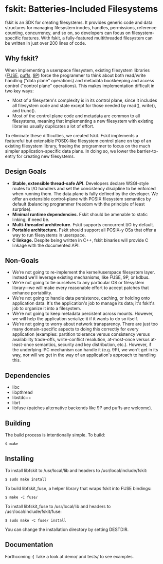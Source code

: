 fskit: Batteries-Included Filesystems
===================================================

fskit is an SDK for creating filesystems.  It provides generic code and data structures for managing filesystem inodes, handles, permissions, reference counting, concurrency, and so on, so developers can focus on filesystem-specific features.  With fskit, a fully-featured multithreaded filesystem can be written in just over 200 lines of code.

Why fskit?
---------
When implementing a userspace filesystem, existing filesystem libraries ([FUSE](http://fuse.sourceforge.net/), [puffs](http://www.netbsd.org/docs/puffs/), [9P](http://9p.cat-v.org/documentation/)) force the programmer to think about both read/write handling ("data plane" operations) and metadata bookkeeping and access control ("control plane" operations).  This makes implementation difficult in two key ways:
* Most of a filesystem's complexity is in its control plane, since it includes all filesystem code and state except for those needed by read(), write(), and trunc().
* Most of the control plane code and metadata are common to all filesystems, meaning that implementing a new filesystem with existing libraries usually duplicates a lot of effort.

To eliminate these difficulties, we created fskit.  Fskit implements a featureful but extensible POSIX-like filesystem control plane on top of an existing filesystem library, freeing the programmer to focus on the much simpler application-specific data plane.  In doing so, we lower the barrier-to-entry for creating new filesystems.

Design Goals
-------------
* **Stable, extensible thread-safe API.**  Developers declare WSGI-style routes to I/O handlers and set the consistency discipline to be enforced when running them.  The data plane is fully defined by the developer.  We offer an extensible control-plane with POSIX filesystem semantics by default (balancing programmer freedom with the principle of least surprise).
* **Minimal runtime dependencies.**  Fskit should be amenable to static linking, if need be.
* **Multi-threaded architecture.**  Fskit supports concurrent I/O by default.
* **Portable architecture.**  Fskit should support all POSIX-y OSs that offer a way to run filesystems in userspace.
* **C linkage.**  Despite being written in C++, fskit binaries will provide C linkage with the documented API.

Non-Goals
---------
* We're not going to re-implement the kernel/userspace filesystem layer.  Instead we'll leverage existing mechanisms, like FUSE, 9P, or kdbus.
* We're not going to tie ourselves to any particular OS or filesystem library--we will make every reasonable effort to accept patches that enhance portability.
* We're not going to handle data persistence, caching, or holding onto application data.  It's the application's job to manage its data; it's fskit's job to organize it into a filesystem.
* We're not going to keep metadata persistent across mounts.  However, we will help the application serialize it if it wants to do so itself.
* We're not going to worry about network transparency.  There are just too many domain-specific aspects to doing this correctly for every application (examples: partition tolerance versus consistency versus availability trade-offs, write-conflict resolution, at-most-once versus at-least-once semantics, security and key distribution, etc.).  However, if the underlying IPC mechanism can handle it (e.g. 9P), we won't get in its way, nor will we get in the way of an application's approach to handling this.

Dependencies
------------
* libc
* libpthread
* libstdc++
* librt
* libfuse (patches alternative backends like 9P and puffs are welcome).

Building
--------
The build process is intentionally simple.  To build:

    $ make
  
Installing
----------

To install libfskit to /usr/local/lib and headers to /usr/local/include/fskit:

    $ sudo make install
  
To build libfskit_fuse, a helper library that wraps fskit into FUSE bindings:

    $ make -C fuse/
  
To install libfskit_fuse to /usr/local/lib and headers to /usr/local/include/fskit/fuse:

    $ sudo make -C fuse/ install

You can change the installation directory by setting DESTDIR.

Documentation
-------------
Forthcoming :)  Take a look at demo/ and tests/ to see examples.
